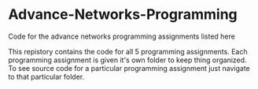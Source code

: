 # Advance-Networks-Programming
Code for the advance networks programming assignments listed here

This repistory contains the code for all 5 programming assignments. Each programming assignment is given it's own folder to keep thing organized. To see source code for a particular programming assignment just navigate to that particular folder.

